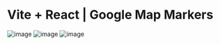 # Vite + React | Google Map Markers
![image](/src/assets/map.png)
![image](/src/assets/cine.png)
![image](/src/assets/biblioteca.png)